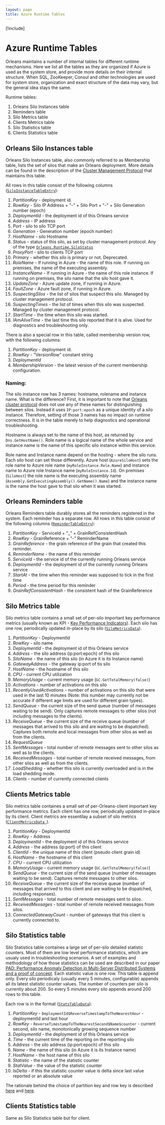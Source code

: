```yaml
---
layout: page
title: Azure Runtime Tables
---
```


[!include[](../../warning-banner.zh.md)]

# Azure Runtime Tables

Orleans maintains a number of internal tables for different runtime mechanisms. Here we list all the tables as they are organized if Azure is used as the system store, and provide more details on their internal structure.
When SQL, ZooKeeper, Consul and other technologies are used for system store, organization and exact structure of the data may vary, but the general idea stays the same. 

Runtime tables:

1. Orleans Silo Instances table
2. Reminders table
3. Silo Metrics table
4. Clients Metrics table
5. Silo Statistics table
6. Clients Statistics table

## Orleans Silo Instances table

Orleans Silo Instances table, also commonly referred to as Membership table, lists the set of silos that make an Orleans deployment. More details can be found in the description of the [Cluster Management Protocol](Cluster-Management.md) that maintains this table.

All rows in this table consist of the following columns ([`SiloInstanceTableEntry`](https://github.com/dotnet/orleans/blob/master/src/OrleansAzureUtils/Storage/OrleansSiloInstanceManager.cs#L16)):

1. *PartitionKey* - deployment id.
2. *RowKey* - Silo IP Address + "-" + Silo Port + "-" + Silo Generation number (epoch)
3. *DeploymentId* - the deployment id of this Orleans service
4. *Address* - IP address
5. *Port* - silo to silo TCP port
6. *Generation* - Generation number (epoch number)
7. *HostName* - silo Hostname
8. *Status* - status of this silo, as set by cluster management protocol. Any of the type [`Orleans.Runtime.SiloStatus`](https://github.com/dotnet/orleans/blob/master/src/Orleans/Runtime/SiloStatus.cs)
9. *ProxyPort* - silo to clients TCP port
10. *Primary* - whether this silo is primary or not. Deprecated.
11. *RoleName* - If running in Azure - the name of this role. If running on premises, the name of the executing assembly.
12. *InstanceName* - If running in Azure - the name of this role instance. If running on premises, the silo name that the silo host gave it.
13. *UpdateZone* - Azure update zone, if running in Azure.
14. *FaultZone* - Azure fault zone, if running in Azure.
15. *SuspectingSilos* - the list of silos that suspect this silo. Managed by cluster management protocol.
16. *SuspectingTimes* - the list of times when this silo was suspected. Managed by cluster management protocol.
17. *StartTime* - the time when this silo was started.
18. *IAmAliveTime* - the last time this silo reported that it is alive. Used for diagnostics and troubleshooting only.

There is also a special row in this table, called membership version row, with the following columns:

1. *PartitionKey* - deployment id.
2. *RowKey* - "VersionRow" constant string
3. *DeploymentId*
4. *MembershipVersion* - the latest version of the current membership configuration.

### Naming:
The silo instance row has 3 names: hostname, rolename and instance name. What is the difference?
First, it is important to note that [Orleans cluster protocol](Cluster-Management.md) does not use any of these names for distinguishing between silos. Instead it uses `IP:port:epoch` as a unique identity of a silo instance. Therefore, setting of those 3 names has no impact on runtime correctness. It is in the table merely to help diagnostics and operational troubleshooting.

Hostname is always set to the name of this host, as returned by `Dns.GetHostName()`.
Role name is a logical name of the whole service and instance name is the name of this specific silo instance within this service.

Role name and Instance name depend on the hosting - where the silo runs. Each silo host can set those differently.
Azure host (`AzureSiloHost`) sets the role name to Azure role name (`myRoleInstance.Role.Name`) and instance name to Azure role Instance name (`myRoleInstance.Id`).
On premises (`SiloHost`) the role name is the executing  assembly name (`Assembly.GetExecutingAssembly().GetName().Name`) and the instance name is the name the host gave to that silo when it was started.


## Orleans Reminders table

Orleans Reminders table durably stores all the reminders registered in the system. Each reminder has a separate row. All rows in this table consist of the following columns ([`ReminderTableEntry`](https://github.com/dotnet/orleans/blob/master/src/OrleansAzureUtils/Storage/RemindersTableManager.cs#L14)):

1. *PartitionKey* - ServiceId + "_" + GrainRefConsistentHash
2. *RowKey* -  GrainReference + "-" ReminderName
3. *GrainReference* - the grain reference of the grain that created this reminder.
4. *ReminderName* - the name of this reminder
5. *ServiceId* - the service id of the currently running Orleans service
6. *DeploymentId* - the deployment id of the currently running Orleans service
7. *StartAt* - the time when this reminder was supposed to tick in the first time
8. *Period* - the time period for this reminder
9. *GrainRefConsistentHash* - the consistent hash of the GrainReference


## Silo Metrics table

Silo metrics table contains a small set of per-silo important key performance metrics (usually known as KPI - [Key Performance Indicators](https://en.wikipedia.org/wiki/Performance_indicator)). Each silo has one row, periodically updated in-place by its silo ([`SiloMetricsData`](https://github.com/dotnet/orleans/blob/master/src/OrleansAzureUtils/Storage/SiloMetricsTableDataManager.cs#L12)).

1. *PartitionKey* - DeploymentId
2. *RowKey* -  silo name
3. *DeploymentId* -  the deployment id of this Orleans service
4. *Address* - the silo address (ip:port:epoch) of this silo
5. *SiloName* - the name of this silo (in Azure it is its Instance name)
6. *GatewayAddress* - the gateway ip:port of tis silo
7. *HostName* - the hostname of this silo
8. *CPU* - current CPU utilization
9. *MemoryUsage* - current memory usage (`GC.GetTotalMemory(false)`)
10. *Activations* - number of activations on this silo
11. *RecentlyUsedActivations* - number of activations on this silo that were used in the last 10 minutes (Note: this number may currently not be accurate if  different age limits are used for different grain types).
12. *SendQueue* - the current size of the send queue (number of messages waiting to be send). Only captures remote messages to other silos (not including messages to the clients).
13. *ReceiveQueue* - the current size of the receive queue (number of messages that arrived to this silo and are waiting to be dispatched). Captures both remote and local messages from other silos as well as from the clients.
14. *RequestQueue*
15. *SentMessages* - total number of remote messages sent to other silos as well as to the clients.
16. *ReceivedMessages* - total number of remote received messages, from other silos as well as from the clients.
17. *LoadShedding* - whether this silo is currently overloaded and is in the load shedding mode.
18. *Clients* - number of currently connected clients


## Clients Metrics table

Silo metrics table containes a small set of per-Orleans-client important key performance metrics. Each client has one row,  periodically updated in-place by its client. Client metrics are essentilay a subset of silo metrics ([`ClientMetricsData `](https://github.com/dotnet/orleans/blob/master/src/OrleansAzureUtils/Storage/ClientMetricsTableDataManager.cs#L14)).

1. *PartitionKey* - DeploymentId
2. *RowKey* - Address
3. *DeploymentId* -  the deployment id of this Orleans service
4. *Address* - the address (ip:port) of this client
5. *ClientId* - the unique name of this client (pseudo client grain id)
6. *HostName* - the hostname of this client
7. *CPU* - current CPU utilization
8. *MemoryUsage* - current memory usage (`GC.GetTotalMemory(false)`)
9. *SendQueue* - the current size of the send queue (number of messages waiting to be send). Captures remote messages to other silos.
10. *ReceiveQueue* - the current size of the receive queue (number of messages that arrived to this client and are waiting to be dispatched, including responses).
11. *SentMessages* - total number of remote messages sent to silos.
12. *ReceivedMessages* - total number of remote received messages from silos.
13. *ConnectedGatewayCount* - number of gateways that this client is currently connected to.


## Silo Statistics table

Silo Statistics table containes a large set of per-silo detailed statistic counters. Most of them are low level performance statistics, which are usualy used in troubleshooting scenarios. A set of examples and methodology of how those statistics can be used are described in our paper [PAD: Performance Anomaly Detection in Multi-Server Distributed Systems and a proof of concept](https://www.microsoft.com/en-us/research/publication/pad-performance-anomaly-detection-in-multi-server-distributed-systems).
Each statistic value is one row. This table is append only. Every silo periodicaly (usually every 5 minutes, configurable) appends all its latest statistic counter values. The number of counters per silo is currently about 200. So every 5 minutes every silo appends around 200 rows to this table.

Each row is in the format ([`StatsTableData`](https://github.com/dotnet/orleans/blob/master/src/OrleansAzureUtils/Storage/StatsTableDataManager.cs#L14)):

1. *PartitionKey* - `DeploymentId$ReverseTimestampToTheNearestHour` - deploymentId and last hour
2. *RowKey* - `ReverseTimestampToTheNearestSecond$Name$counter` - current second, silo name, monotonically growing sequence number
3. *DeploymentId* -  the deployment id of this Orleans service
4. *Time* -  the current time of the reporting on the reporting silo
5. *Address* - the silo address (ip:port:epoch) of this silo
6. *Name* - the name of this silo (in Azure it is its Instance name)
7. *HostName* - the host name of this silo
8. *Statistic* - the name of the statistic counter
9. *StatValue* - the value of the statistic counter
10. *IsDelta* - if this the statistic counter value is delta since last value reported or an absolute value

The rationale behind the choice of partition key and row key is described [here](https://github.com/dotnet/orleans/blob/master/src/Orleans/AzureUtils/StatsTableDataManager.cs#L149) and [here](https://github.com/dotnet/orleans/issues/34).

## Clients Statistics table

Same as Silo Statistics table but for client.
